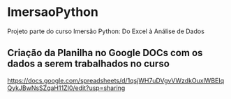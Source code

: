 # ImersaoPython
Projeto parte do curso Imersão Python: Do Excel à Análise de Dados

## Criação da Planilha no Google DOCs com os dados a serem trabalhados no curso
https://docs.google.com/spreadsheets/d/1qsjWH7uDVgvVWzdkOuxlWBEIqQykJBwNsSZqaH11ZI0/edit?usp=sharing
